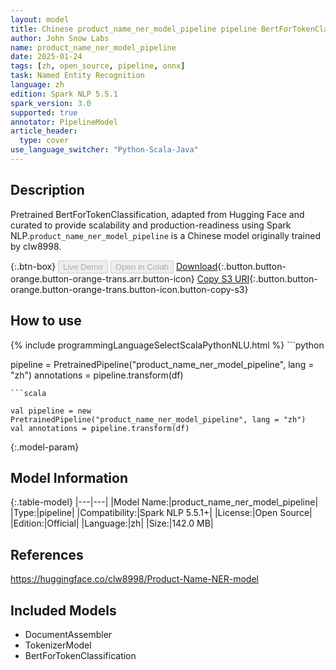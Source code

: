 ```yaml
---
layout: model
title: Chinese product_name_ner_model_pipeline pipeline BertForTokenClassification from clw8998
author: John Snow Labs
name: product_name_ner_model_pipeline
date: 2025-01-24
tags: [zh, open_source, pipeline, onnx]
task: Named Entity Recognition
language: zh
edition: Spark NLP 5.5.1
spark_version: 3.0
supported: true
annotator: PipelineModel
article_header:
  type: cover
use_language_switcher: "Python-Scala-Java"
---
```


## Description

Pretrained BertForTokenClassification, adapted from Hugging Face and curated to provide scalability and production-readiness using Spark NLP.`product_name_ner_model_pipeline` is a Chinese model originally trained by clw8998.

{:.btn-box}
<button class="button button-orange" disabled>Live Demo</button>
<button class="button button-orange" disabled>Open in Colab</button>
[Download](https://s3.amazonaws.com/auxdata.johnsnowlabs.com/public/models/product_name_ner_model_pipeline_zh_5.5.1_3.0_1737719999850.zip){:.button.button-orange.button-orange-trans.arr.button-icon}
[Copy S3 URI](s3://auxdata.johnsnowlabs.com/public/models/product_name_ner_model_pipeline_zh_5.5.1_3.0_1737719999850.zip){:.button.button-orange.button-orange-trans.button-icon.button-copy-s3}

## How to use



<div class="tabs-box" markdown="1">
{% include programmingLanguageSelectScalaPythonNLU.html %}
```python

pipeline = PretrainedPipeline("product_name_ner_model_pipeline", lang = "zh")
annotations =  pipeline.transform(df)   

```
```scala

val pipeline = new PretrainedPipeline("product_name_ner_model_pipeline", lang = "zh")
val annotations = pipeline.transform(df)

```
</div>

{:.model-param}
## Model Information

{:.table-model}
|---|---|
|Model Name:|product_name_ner_model_pipeline|
|Type:|pipeline|
|Compatibility:|Spark NLP 5.5.1+|
|License:|Open Source|
|Edition:|Official|
|Language:|zh|
|Size:|142.0 MB|

## References

https://huggingface.co/clw8998/Product-Name-NER-model

## Included Models

- DocumentAssembler
- TokenizerModel
- BertForTokenClassification
